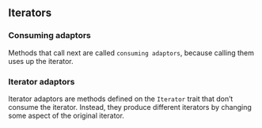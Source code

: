 ## Iterators

### Consuming adaptors

Methods that call next are called `consuming adaptors`, because calling them uses up the iterator.


### Iterator adaptors

Iterator adaptors are methods defined on the `Iterator` trait that don’t consume the iterator.
Instead, they produce different iterators by changing some aspect of the original iterator.
